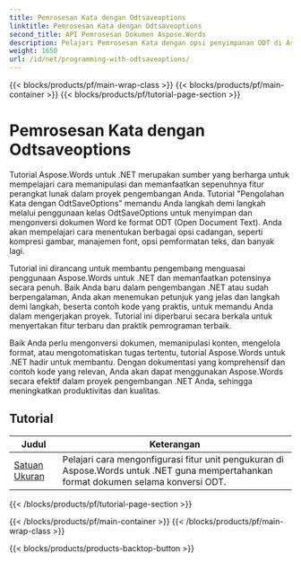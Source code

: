 ```yaml
---
title: Pemrosesan Kata dengan Odtsaveoptions
linktitle: Pemrosesan Kata dengan Odtsaveoptions
second_title: API Pemrosesan Dokumen Aspose.Words
description: Pelajari Pemrosesan Kata dengan opsi penyimpanan ODT di Aspose.Words untuk .NET. Tutorial terperinci dengan contoh kode untuk menyimpan dokumen Word dalam format ODT.
weight: 1650
url: /id/net/programming-with-odtsaveoptions/
---
```


{{< blocks/products/pf/main-wrap-class >}}
{{< blocks/products/pf/main-container >}}
{{< blocks/products/pf/tutorial-page-section >}}

# Pemrosesan Kata dengan Odtsaveoptions

Tutorial Aspose.Words untuk .NET merupakan sumber yang berharga untuk mempelajari cara memanipulasi dan memanfaatkan sepenuhnya fitur perangkat lunak dalam proyek pengembangan Anda. Tutorial "Pengolahan Kata dengan OdtSaveOptions" memandu Anda langkah demi langkah melalui penggunaan kelas OdtSaveOptions untuk menyimpan dan mengonversi dokumen Word ke format ODT (Open Document Text). Anda akan mempelajari cara menentukan berbagai opsi cadangan, seperti kompresi gambar, manajemen font, opsi pemformatan teks, dan banyak lagi.

Tutorial ini dirancang untuk membantu pengembang menguasai penggunaan Aspose.Words untuk .NET dan memanfaatkan potensinya secara penuh. Baik Anda baru dalam pengembangan .NET atau sudah berpengalaman, Anda akan menemukan petunjuk yang jelas dan langkah demi langkah, beserta contoh kode yang praktis, untuk memandu Anda dalam mengerjakan proyek. Tutorial ini diperbarui secara berkala untuk menyertakan fitur terbaru dan praktik pemrograman terbaik.

Baik Anda perlu mengonversi dokumen, memanipulasi konten, mengelola format, atau mengotomatiskan tugas tertentu, tutorial Aspose.Words untuk .NET hadir untuk membantu. Dengan dokumentasi yang komprehensif dan contoh kode yang relevan, Anda akan dapat menggunakan Aspose.Words secara efektif dalam proyek pengembangan .NET Anda, sehingga meningkatkan produktivitas dan kualitas.

 ## Tutorial
| Judul | Keterangan |
| --- | --- |
| [Satuan Ukuran](./measure-unit/) | Pelajari cara mengonfigurasi fitur unit pengukuran di Aspose.Words untuk .NET guna mempertahankan format dokumen selama konversi ODT. |
{{< /blocks/products/pf/tutorial-page-section >}}

{{< /blocks/products/pf/main-container >}}
{{< /blocks/products/pf/main-wrap-class >}}

{{< blocks/products/products-backtop-button >}}
